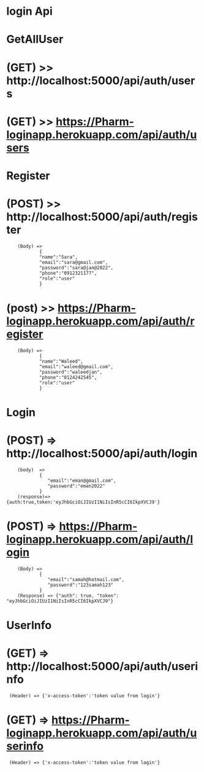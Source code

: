 # login Api 

# GetAllUser
  # (GET) >> http://localhost:5000/api/auth/users

  # (GET) >> https://Pharm-loginapp.herokuapp.com/api/auth/users

# Register
  # (POST) >> http://localhost:5000/api/auth/register
        (Body) =>   
                {
                "name":"Sara",
                "email":"sara@gmail.com",
                "password":"sara@jan@2022",
                "phone":"0912321177",
                "role":"user"
                }
   # (post) >> https://Pharm-loginapp.herokuapp.com/api/auth/register
        (Body) =>
                {
                "name":"Waleed",
                "email":"waleed@gmail.com",
                "password":"waleedjan",
                "phone":"0124242545",
                "role":"user"
                }

# Login
   # (POST) => http://localhost:5000/api/auth/login
        (body)  =>  
                {
                   "email":"eman@gmail.com",
                   "password":"eman2022"
                }
        (response)=> {auth:true,token:'eyJhbGciOiJIUzI1NiIsInR5cCI6IkpXVCJ9'}

   # (POST) => https://Pharm-loginapp.herokuapp.com/api/auth/login
        (Body) =>  
                {
                   "email":"samah@hotmail.com",
                   "password":"123samah123"
                }
        (Response) => {"auth": true, "token": "eyJhbGciOiJIUzI1NiIsInR5cCI6IkpXVCJ9"}


# UserInfo
   # (GET) => http://localhost:5000/api/auth/userinfo
     (Header) => {'x-access-token':'token value from login'}

   # (GET) => https://Pharm-loginapp.herokuapp.com/api/auth/userinfo
     (Header) => {'x-access-token':'token value from login'}


